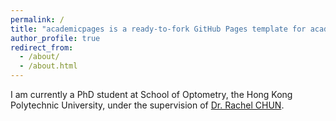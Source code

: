 ```yaml
---
permalink: /
title: "academicpages is a ready-to-fork GitHub Pages template for academic personal websites"
author_profile: true
redirect_from: 
  - /about/
  - /about.html
---
```


I am currently a PhD student at School of Optometry, the Hong Kong Polytechnic University, under the supervision of [Dr. Rachel CHUN](https://www.polyu.edu.hk/so/people/academic-staff/rachel-chun/).
